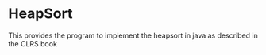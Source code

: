 # HeapSort
This provides the program to implement the heapsort in java as described in the CLRS book

